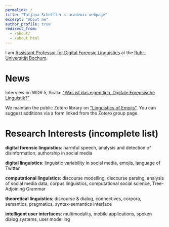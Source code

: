 ```yaml
---
permalink: /
title: "Tatjana Scheffler's academic webpage"
excerpt: "About me"
author_profile: true
redirect_from: 
  - /about/
  - /about.html
---
```




I am [Assistant Professor for Digital Forensic Linguistics](http://staff.germanistik.rub.de/digitale-forensische-linguistik/) at the [Ruhr-Universität Bochum](https://www.ruhr-uni-bochum.de/).

News
====

Interview im WDR 5, Scala: ["Was ist das eigentlich, Digitale Forensische Linguistik?"](https://www1.wdr.de/mediathek/audio/wdr5/wdr5-scala-hintergrund/audio-auf-den-spuren-der-sprache-im-netz-100.html)

We maintain the public Zotero library on ["Linguistics of Emojis"](https://www.zotero.org/groups/2613859/linguistics_of_emojis). You can suggest additions via a form linked from the Zotero group page. 


Research Interests (incomplete list)
=====

**digital forensic linguistics**: harmful speech, analysis and detection of disinformation, authorship in social media

**digital linguistics**: linguistic variability in social media, emojis, language of Twitter

**computational linguistics**: discourse modelling, discourse parsing, analysis of social media data, corpus linguistics, computational social science, Tree-Adjoining Grammar

**theoretical linguistics**: discourse & dialog, connectives, corpora, semantics, pragmatics, syntax-semantics interface

**intelligent user interfaces**: multimodality, mobile applications, spoken dialog systems, user modelling
